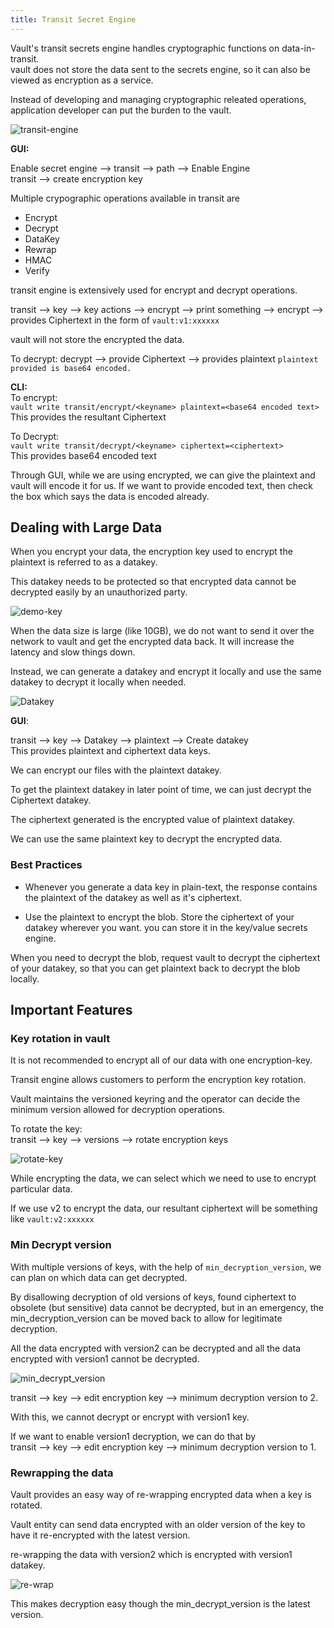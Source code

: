 ```yaml
---
title: Transit Secret Engine
---
```


Vault's transit secrets engine handles cryptographic functions on data-in-transit.  
vault does not store the data sent to the secrets engine, so it can also be viewed as encryption as a service.   

Instead of developing and managing cryptographic releated operations, application developer can put the burden to the vault.  

![transit-engine](./transit-engine.png)

**GUI:**   

Enable secret engine --> transit --> path --> Enable Engine  
transit --> create encryption key  

Multiple crypographic operations available in transit are   

* Encrypt
* Decrypt
* DataKey
* Rewrap
* HMAC
* Verify

transit engine is extensively used for encrypt and decrypt operations.  

transit --> key --> key actions --> encrypt --> print something --> encrypt --> provides Ciphertext in the form of `vault:v1:xxxxxx`   

vault will not store the encrypted the data.

To decrypt:
decrypt --> provide Ciphertext --> provides plaintext
`plaintext provided is base64 encoded.`  

**CLI:**   
To encrypt:  
`vault write transit/encrypt/<keyname> plaintext=<base64 encoded text>`   
This provides the resultant Ciphertext

To Decrypt:   
`vault write transit/decrypt/<keyname> ciphertext=<ciphertext>`    
This provides base64 encoded text   

Through GUI, while we are using encrypted, we can give the plaintext and vault will encode it for us. If we want to provide encoded text, then check the box which says the data is encoded already.   

## Dealing with Large Data

When you encrypt your data, the encryption key used to encrypt the plaintext is referred to as a datakey.  

This datakey needs to be protected so that encrypted data cannot be decrypted easily by an unauthorized party.   

![demo-key](./demo-key.png)

When the data size is large (like 10GB), we do not want to send it over the network to vault and get the encrypted data back. It will increase the latency and slow things down.  

Instead, we can generate a datakey and encrypt it locally and use the same datakey to decrypt it locally when needed.  

![Datakey](./Datakey.png)

**GUI**:   

transit --> key --> Datakey --> plaintext --> Create datakey  
This provides plaintext and ciphertext data keys.

We can encrypt our files with the plaintext datakey.

To get the plaintext datakey in later point of time, we can just decrypt the Ciphertext datakey.  

The ciphertext generated is the encrypted value of plaintext datakey.  

We can use the same plaintext key to decrypt the encrypted data.  

### Best Practices

* Whenever you generate a data key in plain-text, the response contains the plaintext of the datakey as well as it's ciphertext.  

* Use the plaintext to encrypt the blob. Store the ciphertext of your datakey wherever you want. you can store it in the key/value secrets engine.  

When you need to decrypt the blob, request vault to decrypt the ciphertext of your datakey, so that you can get plaintext back to decrypt the blob locally.  

## Important Features

### Key rotation in vault

It is not recommended to encrypt all of our data with one encryption-key.  

Transit engine allows customers to perform the encryption key rotation.  

Vault maintains the versioned keyring and the operator can decide the minimum version allowed for decryption operations.  

To rotate the key:  
transit --> key --> versions --> rotate encryption keys  

![rotate-key](./rotate-key.png)

While encrypting the data, we can select which we need to use to encrypt particular data.  

If we use v2 to encrypt the data, our resultant ciphertext will be something like `vault:v2:xxxxxx`  

### Min Decrypt version

With multiple versions of keys, with the help of `min_decryption_version`, we can plan on which data can get decrypted.   

By disallowing decryption of old versions of keys, found ciphertext to obsolete (but sensitive) data cannot be decrypted, but in an emergency, the min_decryption_version can be moved back to allow for legitimate decryption.  

All the data encrypted with version2 can be decrypted and all the data encrypted with version1 cannot be decrypted.  

![min_decrypt_version](./min-decrypt-version.png)

transit --> key --> edit encryption key --> minimum decryption version to 2.

With this, we cannot decrypt or encrypt with version1 key.  

If we want to enable version1 decryption, we can do that by    
transit --> key --> edit encryption key --> minimum decryption version to 1.

### Rewrapping the data

Vault provides an easy way of re-wrapping encrypted data when a key is rotated.  

Vault entity can send data encrypted with an older version of the key to have it re-encrypted with the latest version.  

re-wrapping the data with version2 which is encrypted with version1 datakey.  

![re-wrap](./re-wrap.png)

This makes decryption easy though the min_decrypt_version is the latest version.  








